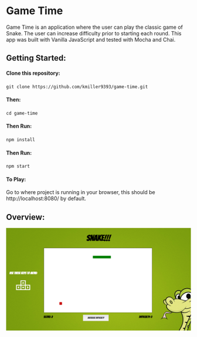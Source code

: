 # Game Time

Game Time is an application where the user can play the classic game of Snake. The user can increase difficulty prior to starting each round. This app was built with Vanilla JavaScript and tested with Mocha and Chai.

## Getting Started:

#### Clone this repository:

`git clone https://github.com/kmiller9393/game-time.git`

#### Then:

`cd game-time`

#### Then Run:

`npm install`

#### Then Run:

`npm start`

#### To Play:

Go to where project is running in your browser, this should be http://localhost:8080/ by default.

## Overview:

<img src="./images/snake.png" alt="snake screenshot">
